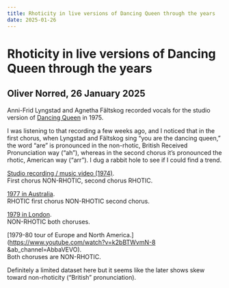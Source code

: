 ```yaml
---
title: Rhoticity in live versions of Dancing Queen through the years
date: 2025-01-26
---
```


# Rhoticity in live versions of Dancing Queen through the years
## Oliver Norred, 26 January 2025

Anni-Frid Lyngstad and Agnetha Fältskog recorded vocals for the studio version of [Dancing Queen](https://en.wikipedia.org/wiki/Dancing_Queen) in 1975.

I was listening to that recording a few weeks ago, and I noticed that in the first chorus, when Lyngstad and Fältskog sing “you are the dancing queen,” the word “are” is pronounced in the non-rhotic, British Received Pronunciation way (“ah”), whereas in the second chorus it’s pronounced the rhotic, American way (“arr”). I dug a rabbit hole to see if I could find a trend.


[Studio recording / music video (1974)](https://www.youtube.com/watch?v=xFrGuyw1V8s&ab_channel=AbbaVEVO).\
First chorus NON-RHOTIC, second chorus RHOTIC.

[1977 in Australia](https://www.youtube.com/watch?v=vcGAA60ZWdQ&ab_channel=BobKing).\
RHOTIC first chorus NON-RHOTIC second chorus.

[1979 in London](https://www.youtube.com/watch?v=9dEH9Ib3JZk&ab_channel=GigJunction).\
NON-RHOTIC both choruses.

[1979-80 tour of Europe and North America.](https://www.youtube.com/watch?v=k2bBTWvmN-8
&ab_channel=AbbaVEVO).\
Both choruses are NON-RHOTIC.

Definitely a limited dataset here but it seems like the later shows skew toward non-rhoticity (“British” pronunciation).
